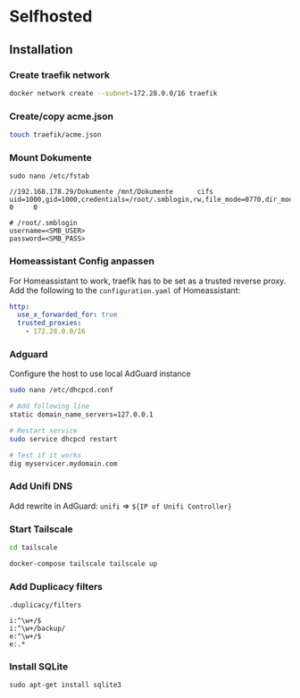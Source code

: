 # Selfhosted

## Installation

### Create traefik network

```sh
docker network create --subnet=172.28.0.0/16 traefik
```
### Create/copy acme.json

```sh
touch traefik/acme.json
```

### Mount Dokumente

`sudo nano /etc/fstab`

```
//192.168.178.29/Dokumente /mnt/Dokumente      cifs    uid=1000,gid=1000,credentials=/root/.smblogin,rw,file_mode=0770,dir_mode=0770     0     0
```

```
# /root/.smblogin
username=<SMB_USER>
password=<SMB_PASS>
```

### Homeassistant Config anpassen

For Homeassistant to work, traefik has to be set as a trusted reverse proxy. Add the following to the `configuration.yaml` of Homeassistant:

```yaml
http:
  use_x_forwarded_for: true
  trusted_proxies:
    - 172.28.0.0/16
```

### Adguard

Configure the host to use local AdGuard instance

```sh
sudo nano /etc/dhcpcd.conf

# Add following line
static domain_name_servers=127.0.0.1

# Restart service
sudo service dhcpcd restart

# Test if it works
dig myservicer.mydomain.com
```

### Add Unifi DNS

Add rewrite in AdGuard: `unifi` => `${IP of Unifi Controller}`

### Start Tailscale

```sh
cd tailscale

docker-compose tailscale tailscale up
```

### Add Duplicacy filters

`.duplicacy/filters`

```
i:^\w+/$
i:^\w+/backup/
e:^\w+/$
e:.*
```

### Install SQLite

```
sudo apt-get install sqlite3
```
